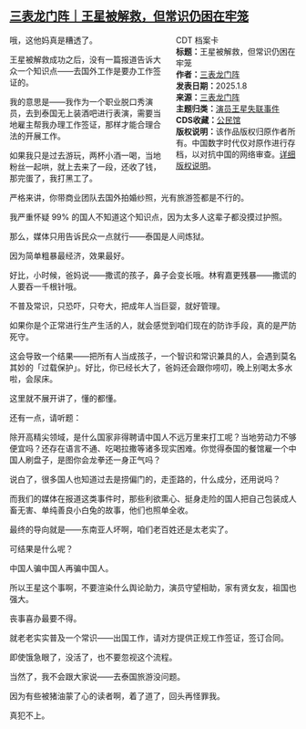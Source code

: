 <!--1736472203000-->
[三表龙门阵｜王星被解救，但常识仍困在牢笼](https://chinadigitaltimes.net/chinese/714837.html)
------

<div style="width:42%;float:right;padding-left:20px;"><div class="su-spoiler su-spoiler-style-fancy su-spoiler-icon-chevron-circle" data-scroll-offset="0" data-anchor-in-url="no"><div class="su-spoiler-title" tabindex="0" role="button"><span class="su-spoiler-icon"></span>CDT 档案卡</div><div class="su-spoiler-content su-u-clearfix su-u-trim"><strong>标题：</strong>王星被解救，但常识仍困在牢笼<br><strong>作者：</strong><a href="https://chinadigitaltimes.net/space/三表龙门阵" target="_blank">三表龙门阵</a><br><strong>发表日期：</strong>2025.1.8<br><strong>来源：</strong><a href="https://archive.ph/M5ddw" target="_blank">三表龙门阵</a><br><strong>主题归类：</strong><a href="https://chinadigitaltimes.net/space/演员王星失联事件" target="_blank">演员王星失联事件</a><br><strong>CDS收藏：</strong><a href="https://chinadigitaltimes.net/space/%E5%85%AC%E6%B0%91%E9%A6%86" target="_blank" rel="noopener">公民馆</a><br><strong>版权说明：</strong>该作品版权归原作者所有。中国数字时代仅对原作进行存档，以对抗中国的网络审查。<a href="https://chinadigitaltimes.net/chinese/copyright">详细版权说明</a>。</div></div></div><p>哦，这他妈真是糟透了。</p><p>王星被解救成功之后，没有一篇报道告诉大众一个知识点——去国外工作是要办工作签证的。</p><p>我的意思是——我作为一个职业脱口秀演员，去到泰国无上装酒吧进行表演，需要当地雇主帮我办理工作签证，那样才能合理合法的开展工作。</p><p>如果我只是过去游玩，两杯小酒一喝，当地粉丝一起哄，就上去来了一段，还收了钱，那完蛋了，我打黑工了。</p><p>严格来讲，你带商业团队去国外拍婚纱照，光有旅游签都是不行的。</p><p>我严重怀疑 99% 的国人不知道这个知识点，因为太多人这辈子都没摸过护照。</p><p>那么，媒体只用告诉民众一点就行——泰国是人间炼狱。</p><p>因为简单粗暴最经济，效果最好。</p><p>好比，小时候，爸妈说——撒谎的孩子，鼻子会变长哦。林宥嘉更残暴——撒谎的人要吞一千根针哦。</p><p>不普及常识，只恐吓，只夸大，把成年人当巨婴，就好管理。</p><p>如果你是个正常进行生产生活的人，就会感觉到咱们现在的防诈手段，真的是严防死守。</p><p>这会导致一个结果——把所有人当成孩子，一个智识和常识兼具的人，会遇到莫名其妙的「过载保护」。好比，你已经长大了，爸妈还会跟你唠叨，晚上别喝太多水啦，会尿床。</p><p>这里就不展开讲了，懂的都懂。</p><p>还有一点，请听题：</p><p>除开高精尖领域，是什么国家非得聘请中国人不远万里来打工呢？当地劳动力不够便宜吗？还存在语言不通、吃喝拉撒等诸多现实困难。你觉得泰国的餐馆雇一个中国人刷盘子，是图你会龙拳还一身正气吗？</p><p>说白了，很多国人也知道过去是捞偏门的，走歪路的，什么成分，还用说吗？</p><p>而我们的媒体在报道这类事件时，那些利欲熏心、挺身走险的国人把自己包装成人畜无害、单纯善良小白兔的故事，他们也照单全收。</p><p>最终的导向就是——东南亚人坏啊，咱们老百姓还是太老实了。</p><p>可结果是什么呢？</p><p>中国人骗中国人再骗中国人。</p><p>所以王星这个事啊，不要渲染什么舆论助力，演员守望相助，家有贤女友，祖国也强大。</p><p>丧事喜办最要不得。</p><p>就老老实实普及一个常识——出国工作，请对方提供正规工作签证，签订合同。</p><p>即使饿急眼了，没活了，也不要忽视这个流程。</p><p>当然了，我不会跟大家说——去泰国旅游没问题。</p><p>因为有些被猪油蒙了心的读者啊，着了道了，回头再怪罪我。</p><p>真犯不上。</p><div class="addtoany_share_save_container addtoany_content addtoany_content_bottom"><div class="a2a_kit a2a_kit_size_32 addtoany_list" data-a2a-url="https://chinadigitaltimes.net/chinese/714837.html" data-a2a-title="三表龙门阵｜王星被解救，但常识仍困在牢笼"><a class="a2a_button_facebook" href="https://www.addtoany.com/add_to/facebook?linkurl=https%3A%2F%2Fchinadigitaltimes.net%2Fchinese%2F714837.html&amp;linkname=%E4%B8%89%E8%A1%A8%E9%BE%99%E9%97%A8%E9%98%B5%EF%BD%9C%E7%8E%8B%E6%98%9F%E8%A2%AB%E8%A7%A3%E6%95%91%EF%BC%8C%E4%BD%86%E5%B8%B8%E8%AF%86%E4%BB%8D%E5%9B%B0%E5%9C%A8%E7%89%A2%E7%AC%BC" title="Facebook" rel="nofollow noopener" target="_blank"></a><a class="a2a_button_twitter" href="https://www.addtoany.com/add_to/twitter?linkurl=https%3A%2F%2Fchinadigitaltimes.net%2Fchinese%2F714837.html&amp;linkname=%E4%B8%89%E8%A1%A8%E9%BE%99%E9%97%A8%E9%98%B5%EF%BD%9C%E7%8E%8B%E6%98%9F%E8%A2%AB%E8%A7%A3%E6%95%91%EF%BC%8C%E4%BD%86%E5%B8%B8%E8%AF%86%E4%BB%8D%E5%9B%B0%E5%9C%A8%E7%89%A2%E7%AC%BC" title="Twitter" rel="nofollow noopener" target="_blank"></a><a class="a2a_button_telegram" href="https://www.addtoany.com/add_to/telegram?linkurl=https%3A%2F%2Fchinadigitaltimes.net%2Fchinese%2F714837.html&amp;linkname=%E4%B8%89%E8%A1%A8%E9%BE%99%E9%97%A8%E9%98%B5%EF%BD%9C%E7%8E%8B%E6%98%9F%E8%A2%AB%E8%A7%A3%E6%95%91%EF%BC%8C%E4%BD%86%E5%B8%B8%E8%AF%86%E4%BB%8D%E5%9B%B0%E5%9C%A8%E7%89%A2%E7%AC%BC" title="Telegram" rel="nofollow noopener" target="_blank"></a><a class="a2a_button_reddit" href="https://www.addtoany.com/add_to/reddit?linkurl=https%3A%2F%2Fchinadigitaltimes.net%2Fchinese%2F714837.html&amp;linkname=%E4%B8%89%E8%A1%A8%E9%BE%99%E9%97%A8%E9%98%B5%EF%BD%9C%E7%8E%8B%E6%98%9F%E8%A2%AB%E8%A7%A3%E6%95%91%EF%BC%8C%E4%BD%86%E5%B8%B8%E8%AF%86%E4%BB%8D%E5%9B%B0%E5%9C%A8%E7%89%A2%E7%AC%BC" title="Reddit" rel="nofollow noopener" target="_blank"></a><a class="a2a_button_whatsapp" href="https://www.addtoany.com/add_to/whatsapp?linkurl=https%3A%2F%2Fchinadigitaltimes.net%2Fchinese%2F714837.html&amp;linkname=%E4%B8%89%E8%A1%A8%E9%BE%99%E9%97%A8%E9%98%B5%EF%BD%9C%E7%8E%8B%E6%98%9F%E8%A2%AB%E8%A7%A3%E6%95%91%EF%BC%8C%E4%BD%86%E5%B8%B8%E8%AF%86%E4%BB%8D%E5%9B%B0%E5%9C%A8%E7%89%A2%E7%AC%BC" title="WhatsApp" rel="nofollow noopener" target="_blank"></a><a class="a2a_button_email" href="https://www.addtoany.com/add_to/email?linkurl=https%3A%2F%2Fchinadigitaltimes.net%2Fchinese%2F714837.html&amp;linkname=%E4%B8%89%E8%A1%A8%E9%BE%99%E9%97%A8%E9%98%B5%EF%BD%9C%E7%8E%8B%E6%98%9F%E8%A2%AB%E8%A7%A3%E6%95%91%EF%BC%8C%E4%BD%86%E5%B8%B8%E8%AF%86%E4%BB%8D%E5%9B%B0%E5%9C%A8%E7%89%A2%E7%AC%BC" title="Email" rel="nofollow noopener" target="_blank"></a><a class="a2a_button_copy_link" href="https://www.addtoany.com/add_to/copy_link?linkurl=https%3A%2F%2Fchinadigitaltimes.net%2Fchinese%2F714837.html&amp;linkname=%E4%B8%89%E8%A1%A8%E9%BE%99%E9%97%A8%E9%98%B5%EF%BD%9C%E7%8E%8B%E6%98%9F%E8%A2%AB%E8%A7%A3%E6%95%91%EF%BC%8C%E4%BD%86%E5%B8%B8%E8%AF%86%E4%BB%8D%E5%9B%B0%E5%9C%A8%E7%89%A2%E7%AC%BC" title="Copy Link" rel="nofollow noopener" target="_blank"></a><a class="a2a_dd addtoany_share_save addtoany_share" href="https://www.addtoany.com/share"></a></div></div>
